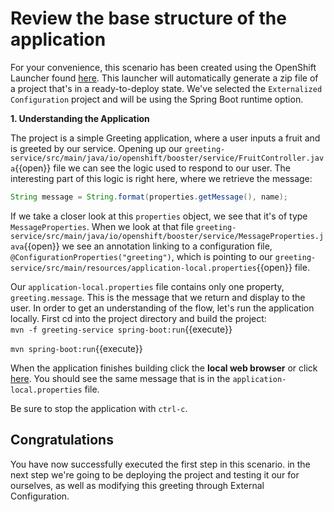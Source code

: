 # Review the base structure of the application

For your convenience, this scenario has been created using the OpenShift Launcher found [here](https://launch.openshift.io/launch/filtered-wizard/all). This launcher will automatically generate a zip file of a project that's in a ready-to-deploy state. We've selected the `Externalized Configuration` project and will be using the Spring Boot runtime option.


**1. Understanding the Application**

The project is a simple Greeting application, where a user inputs a fruit and is greeted by our service. Opening up our ``greeting-service/src/main/java/io/openshift/booster/service/FruitController.java``{{open}} file we can see the logic used to respond to our user. The interesting part of this logic is right here, where we retrieve the message:

```java
String message = String.format(properties.getMessage(), name);
```

If we take a closer look at this `properties` object, we see that it's of type `MessageProperties`. When we look at that file ``greeting-service/src/main/java/io/openshift/booster/service/MessageProperties.java``{{open}} we see an annotation linking to a configuration file, `@ConfigurationProperties("greeting")`, which is pointing to our ``greeting-service/src/main/resources/application-local.properties``{{open}} file.

Our `application-local.properties` file contains only one property, `greeting.message`. This is the message that we return and display to the user. In order to get an understanding of the flow, let's run the application locally. First cd into the project directory and build the project:  
``mvn -f greeting-service spring-boot:run``{{execute}}  
  
``mvn spring-boot:run``{{execute}}

When the application finishes building click the **local web browser** or click [here](https://[[HOST_SUBDOMAIN]]-8080-[[KATACODA_HOST]].environments.katacoda.com/). You should see the same message that is in the `application-local.properties` file.

Be sure to stop the application with `ctrl-c`.

## Congratulations

You have now successfully executed the first step in this scenario. in the next step we're going to be deploying the project and testing it our for ourselves, as well as modifying this greeting through External Configuration.